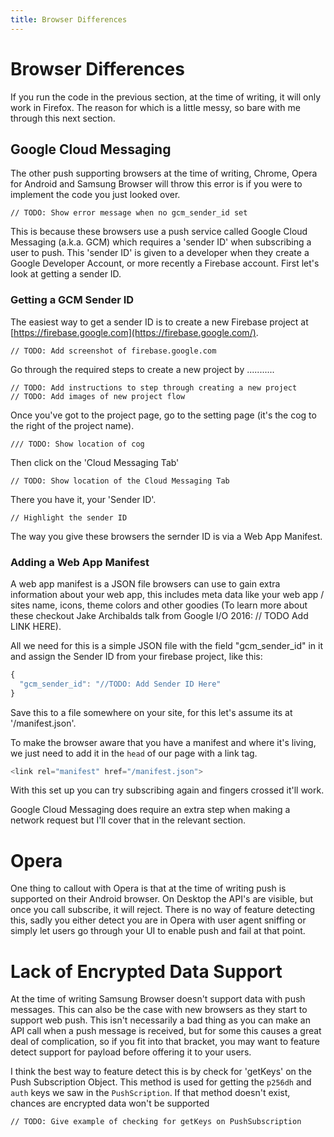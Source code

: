 ```yaml
---
title: Browser Differences
---
```

# Browser Differences

If you run the code in the previous section, at the time of writing, it will
only work in Firefox. The reason for which is a little messy, so bare with
me through this next section.

## Google Cloud Messaging

The other push supporting browsers at the time of writing,
Chrome, Opera for Android and Samsung Browser will throw this error is if
you were to implement the code you just looked over.

    // TODO: Show error message when no gcm_sender_id set

This is because these browsers use a push service called Google Cloud Messaging
(a.k.a. GCM) which requires a 'sender ID' when subscribing a user to push.
This 'sender ID' is given to a developer when they create a Google Developer
Account, or more recently a Firebase account. First let's look at getting
a sender ID.

### Getting a GCM Sender ID

The easiest way to get a sender ID is to create a new Firebase project at
[https://firebase.google.com](https://firebase.google.com/).

    // TODO: Add screenshot of firebase.google.com

Go through the required steps to create a new project by ...........

    // TODO: Add instructions to step through creating a new project
    // TODO: Add images of new project flow

Once you've got to the project page, go to the setting page (it's the cog to
the right of the project name).

    /// TODO: Show location of cog

Then click on the 'Cloud Messaging Tab'

    // TODO: Show location of the Cloud Messaging Tab

There you have it, your 'Sender ID'.

    // Highlight the sender ID

The way you give these browsers the sernder ID is via a Web App Manifest.

### Adding a Web App Manifest

A web app manifest is a JSON file browsers can use to gain extra information
about your web app, this includes meta data like your web app / sites name,
icons, theme colors and other goodies (To learn more about these checkout
Jake Archibalds talk from Google I/O 2016: // TODO Add LINK HERE).

All we need for this is a simple JSON file with the field "gcm_sender_id"
in it and assign the Sender ID from your firebase project, like this:

``` javascript
{
  "gcm_sender_id": "//TODO: Add Sender ID Here"
}
```

Save this to a file somewhere on your site, for this let's assume its at
'/manifest.json'.

To make the browser aware that you have a manifest and where it's living, we
just need to add it in the `head` of our page with a link tag.

``` javascript
<link rel="manifest" href="/manifest.json">
```

With this set up you can try subscribing again and fingers crossed it'll work.

Google Cloud Messaging does require an extra step when making a network request
but I'll cover that in the relevant section.

# Opera

One thing to callout with Opera is that at the time of writing push is supported
on their Android browser. On Desktop the API's are visible, but once you
call subscribe, it will reject. There is no way of feature detecting this, sadly
you either detect you are in Opera with user agent sniffing or simply let users
go through your UI to enable push and fail at that point.

# Lack of Encrypted Data Support

At the time of writing Samsung Browser doesn't support data with push messages.
This can also be the case with new browsers as they start to support web push.
This isn't necessarily a bad thing as you can make an API call when
a push message is received, but for some this causes a great deal of
complication, so if you fit into that bracket, you may want to feature detect
support for payload before offering it to your users.

I think the best way to feature detect this is by check for 'getKeys' on the
Push Subscription Object. This method is used for getting the `p256dh` and
`auth` keys we saw in the `PushScription`. If that method doesn't exist, chances
are encrypted data won't be supported

    // TODO: Give example of checking for getKeys on PushSubscription
